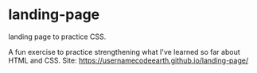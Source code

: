 # landing-page
landing page to practice CSS.

A fun exercise to practice strengthening what I've learned so far about HTML and CSS.
Site: https://usernamecodeearth.github.io/landing-page/
